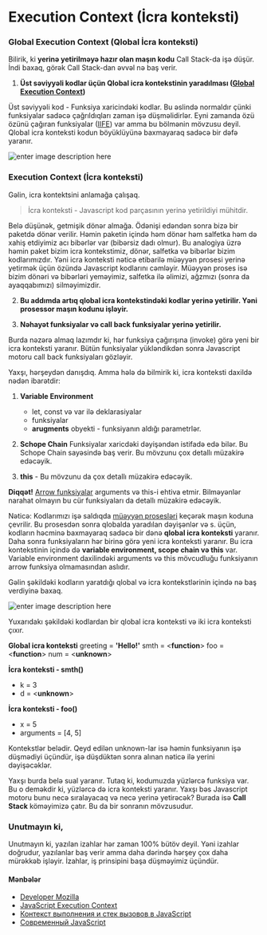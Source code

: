 # Execution Context (İcra konteksti)

### Global Execution Context (Qlobal İcra konteksti)
Bilirik, ki **yerinə yetirilməyə hazır olan maşın kodu** Call Stack-da işə düşür. İndi baxaq, görək Call Stack-dan əvvəl nə baş verir. 
1. **Üst səviyyəli kodlar üçün Qlobal icra kontekstinin yaradılması ([Global Execution Context](https://medium.com/@happymishra66/execution-context-in-javascript-319dd72e8e2c))**

Üst səviyyəli kod - Funksiya xaricindəki kodlar. Bu əslində normaldır çünki funksiyalar sadəcə çağrıldıqları zaman işə düşməlidirlər. Eyni zamanda özü özünü çağıran funksiyalar ([IIFE](https://developer.mozilla.org/ru/docs/Glossary/IIFE)) var amma bu bölmənin mövzusu deyil. Qlobal icra konteksti kodun böyüklüyünə baxmayaraq sadəcə bir dəfə yaranır.

![enter image description here](https://i.ibb.co/cbWfDY0/900-1200-1200-900-1.png)


### Execution Context (İcra konteksti)
Gəlin, icra kontektsini anlamağa çalışaq. 

> İcra konteksti - Javascript kod parçasının yerinə yetirildiyi mühitdir. 

Belə düşünək, getmişik dönər almağa. Ödənişi edəndən sonra bizə bir paketdə dönər verilir. Həmin paketin içində həm dönər həm salfetka həm də xahiş etdiyimiz acı bibərlər var (bibərsiz dadı olmur). Bu analogiya üzrə həmin paket bizim icra kontekstimiz, dönər, salfetka və bibərlər bizim kodlarımızdır. Yəni icra konteksti nəticə etibarilə müəyyən prosesi yerinə yetirmək üçün özündə Javascript kodlarını cəmləyir. Müəyyən proses isə bizim dönəri və bibərləri yeməyimiz, salfetka ilə əlimizi, ağzmızı (sonra da ayaqqabımızı) silməyimizdir.  

2. **Bu addımda artıq qlobal icra kontekstindəki kodlar yerinə yetirilir. Yəni prosessor maşın kodunu işləyir.** 

3. **Nəhayət funksiyalar və call back funksiyalar yerinə yetirilir.** 

Burda nəzərə almaq lazımdır ki, hər funksiya çağırışına (invoke) görə yeni bir icra konteksti yaranır. Bütün funksiyalar yükləndikdən sonra Javascript motoru call back funksiyaları gözləyir. 

Yaxşı, hərşeydən danışdıq. Amma hələ də bilmirik ki, icra konteksti daxildə nədən ibarətdir: 

 1. **Variable Environment** 
	 - let, const və var ilə deklarasiyalar
	 - funksiyalar
	 - **arugments** obyekti - funksiyanın aldığı parametrlər.

 2. **Schope Chain** 
Funksiyalar xaricdəki dəyişəndən istifadə edə bilər. Bu Schope Chain sayəsində baş verir. Bu mövzunu çox detallı müzakirə edəcəyik.

3. **this** - Bu mövzunu da çox detallı müzakirə edəcəyik.

**Diqqət!** 
[Arrow funksiyalar](https://developer.mozilla.org/en-US/docs/Web/JavaScript/Reference/Functions/Arrow_functions) arguments və this-i ehtiva etmir. Bilməyənlər narahat olmayın bu cür funksiyaları da detallı müzakirə edəcəyik. 

Nəticə: Kodlarımızı işə saldıqda [müəyyən prosesləri](https://github.com/iamrajabli/advanced-js/tree/main/01_JS_NEC%C6%8F_%C4%B0%C5%9EL%C6%8FY%C4%B0R/02_MOTOR) keçərək maşın koduna çevrilir. Bu prosesdən sonra qlobalda yaradılan dəyişənlər və s. üçün, kodların həcminə baxmayaraq sadəcə bir dənə **qlobal icra konteksti** yaranır. Daha sonra funksiyaların hər birinə görə yeni icra konteksti yaranır. Bu icra kontekstinin içində də **variable environment, scope chain və this** var. 
Variable environment daxilindəki arguments və this mövcudluğu funksiyanın arrow funksiya olmamasından aslıdır.

Gəlin şəkildəki kodların yaratdığı qlobal və icra kontekstlərinin içində nə baş verdiyinə baxaq. 

![enter image description here](https://i.ibb.co/bQ3pV4P/Screenshot-3.png)

Yuxarıdakı şəkildəki kodlardan bir qlobal icra konteksti və iki icra konteksti çıxır. 


**Global icra konteksti**
greeting = **'Hello!'**
smth = <**function**>
foo = <**function**>
num = <**unknown**>
 
 **İcra konteksti - smth()**
 - k = 3  
 - d = <**unknown**>

 **İcra konteksti - foo()**
 - x = 5  
 - arguments = [4, 5]

Kontekstlər belədir. Qeyd edilən unknown-lar isə həmin funksiyanın işə düşmədiyi üçündür, işə düşdüktən sonra alınan nəticə ilə yerini dəyişəcəklər. 

Yaxşı burda belə sual yaranır. Tutaq ki, kodumuzda yüzlərcə funksiya var. Bu o deməkdir ki, yüzlərcə də icra konteksti yaranır. Yaxşı bəs Javascript motoru bunu necə sıralayacaq və necə yerinə yetirəcək? 
Burada isə **Call Stack** köməyimizə çatır. Bu da bir sonranın mövzusudur. 

### Unutmayın ki, 
Unutmayın ki, yazılan izahlar hər zaman 100% bütöv deyil. Yəni izahlar doğrudur, yazılanlar baş verir amma daha dərində hərşey çox daha mürəkkəb işləyir. İzahlar, iş prinsipini başa düşməyimiz üçündür.

#### Mənbələr

 - [Developer Mozilla](developer.mozilla.org) 
 - [JavaScript Execution Context](https://www.freecodecamp.org/news/execution-context-how-javascript-works-behind-the-scenes/)
 - [Контекст выполнения и стек вызовов в JavaScript](https://habr.com/ru/company/ruvds/blog/422089/)
 - [Современный JavaScript](https://www.udemy.com/course/javascript-zero-to-junior-developer/)
  

